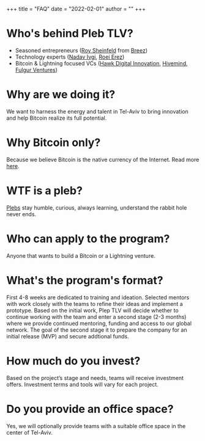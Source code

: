 +++
title = "FAQ"
date = "2022-02-01"
author = ""
+++

# Who's behind Pleb TLV? 
* Seasoned entrepreneurs ([Roy Sheinfeld](https://www.linkedin.com/in/roysheinfeld) from [Breez](https://breez.technology))
* Technology experts ([Nadav Ivgi](https://www.linkedin.com/in/nadavivgi), [Roei Erez](https://www.linkedin.com/in/roeierez))
* Bitcoin & Lightning focused VCs ([Hawk Digital Innovation](https://www.hawkdigitalinnovation.com), [Hivemind](https://hivemind.vc), [Fulgur Ventures](https://fulgur.ventures))
# Why are we doing it?
We want to harness the energy and talent in Tel-Aviv to bring innovation and help Bitcoin realize its full potential. 
# Why Bitcoin only?
Because we believe Bitcoin is the native currency of the Internet. Read more [here](https://bitcoin.org/bitcoin.pdf).
# WTF is a pleb?
[Plebs](https://bitcoinmagazine.com/culture/plebs-patricians-bitcoin-rome) stay humble, curious, always learning, understand the rabbit hole never ends. 
# Who can apply to the program?
Anyone that wants to build a Bitcoin or a Lightning venture. 
# What's the program's format?
First 4-8 weeks are dedicated to training and ideation. Selected mentors with work closely with the teams to refine their ideas and implement a prototype. Based on the initial work, Plep TLV will decide whether to continue working with the team and enter a second stage (2-3 months) where we provide continued mentoring, funding and access to our global network. The goal of the second stage it to prepare the company for an initial release (MVP) and secure addtional funds.    
# How much do you invest?
Based on the project’s stage and needs, teams will receive investment offers. Investment terms and tools will vary for each project.
# Do you provide an office space?
Yes, we will optionally provide teams with a suitable office space in the center of Tel-Aviv. 
